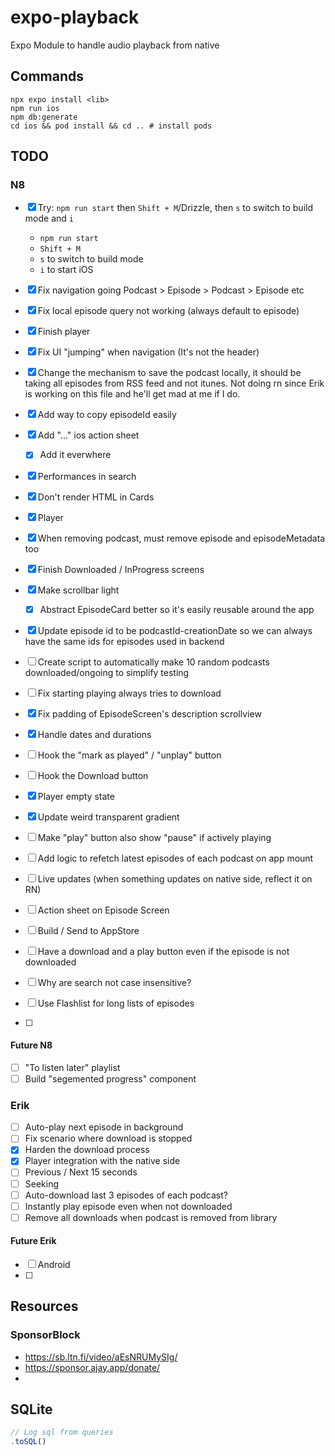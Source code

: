 # expo-playback

Expo Module to handle audio playback from native

## Commands

```shell
npx expo install <lib>
npm run ios
npm db:generate
cd ios && pod install && cd .. # install pods
```

## TODO

### N8

- [x] Try: `npm run start` then `Shift + M`/Drizzle, then `s` to switch to build mode and `i`
  - `npm run start`
  - `Shift + M`
  - `s` to switch to build mode
  - `i` to start iOS
- [x] Fix navigation going Podcast > Episode > Podcast > Episode etc
- [x] Fix local episode query not working (always default to episode)
- [x] Finish player
- [x] Fix UI "jumping" when navigation (It's not the header)
- [x] Change the mechanism to save the podcast locally, it should be taking all episodes from RSS feed and not itunes. Not doing rn since Erik is working on this file and he'll get mad at me if I do.
- [x] Add way to copy episodeId easily
- [x] Add "..." ios action sheet
  - [x] Add it everwhere
- [x] Performances in search
- [x] Don't render HTML in Cards
- [x] Player
- [x] When removing podcast, must remove episode and episodeMetadata too
- [x] Finish Downloaded / InProgress screens
- [x] Make scrollbar light

  - [x] Abstract EpisodeCard better so it's easily reusable around the app

- [x] Update episode id to be podcastId-creationDate so we can always have the same ids for episodes used in backend
- [ ] Create script to automatically make 10 random podcasts downloaded/ongoing to simplify testing
- [ ] Fix starting playing always tries to download
- [x] Fix padding of EpisodeScreen's description scrollview
- [x] Handle dates and durations
- [ ] Hook the "mark as played" / "unplay" button
- [ ] Hook the Download button
- [x] Player empty state
- [x] Update weird transparent gradient
- [ ] Make "play" button also show "pause" if actively playing
- [ ] Add logic to refetch latest episodes of each podcast on app mount
- [ ] Live updates (when something updates on native side, reflect it on RN)
- [ ] Action sheet on Episode Screen
- [ ] Build / Send to AppStore
- [ ] Have a download and a play button even if the episode is not downloaded
- [ ] Why are search not case insensitive?
- [ ] Use Flashlist for long lists of episodes
- [ ]

#### Future N8

- [ ] "To listen later" playlist
- [ ] Build "segemented progress" component

### Erik

- [ ] Auto-play next episode in background
- [ ] Fix scenario where download is stopped
- [x] Harden the download process
- [x] Player integration with the native side
- [ ] Previous / Next 15 seconds
- [ ] Seeking
- [ ] Auto-download last 3 episodes of each podcast?
- [ ] Instantly play episode even when not downloaded
- [ ] Remove all downloads when podcast is removed from library

#### Future Erik

- [ ] Android
- [ ]

## Resources

### SponsorBlock

- https://sb.ltn.fi/video/aEsNRUMySIg/
- https://sponsor.ajay.app/donate/
-

## SQLite

```ts
// Log sql from queries
.toSQL()
```
